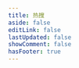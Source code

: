 ```yaml
---
title: 热搜
aside: false
editLink: false
lastUpdated: false
showComment: false
hasFooter: true
---
```


<script setup>
	import Hot from '/.vitepress/theme/pages/Hot.vue'
</script>

<Hot />
